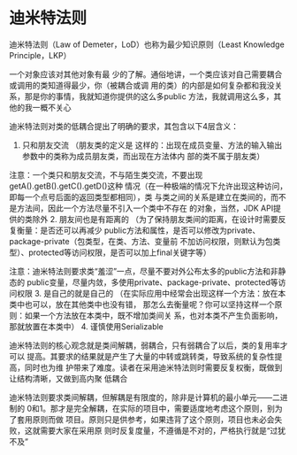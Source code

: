 迪米特法则
========

迪米特法则（Law of Demeter，LoD）也称为最少知识原则（Least Knowledge
Principle，LKP）

一个对象应该对其他对象有最
少的了解。通俗地讲，一个类应该对自己需要耦合或调用的类知道得最少，你（被耦合或调
用的类）的内部是如何复杂都和我没关系，那是你的事情，我就知道你提供的这么多public
方法，我就调用这么多，其他的我一概不关心

迪米特法则对类的低耦合提出了明确的要求，其包含以下4层含义：
1. 只和朋友交流
（朋友类的定义是
 这样的：出现在成员变量、方法的输入输出参数中的类称为成员朋友类，而出现在方法体内
 部的类不属于朋友类）
 
注意：一个类只和朋友交流，不与陌生类交流，不要出现getA().getB().getC().getD()这种
情况（在一种极端的情况下允许出现这种访问，即每一个点号后面的返回类型都相同），类
与类之间的关系是建立在类间的，而不是方法间，因此一个方法尽量不引入一个类中不存在
的对象，当然，JDK API提供的类除外
2. 朋友间也是有距离的
（为了保持朋友类间的距离，在设计时需要反复衡量：是否还可以再减少
 public方法和属性，是否可以修改为private、package-private（包类型，在类、方法、变量前
 不加访问权限，则默认为包类型）、protected等访问权限，是否可以加上final关键字等）

注意：迪米特法则要求类“羞涩”一点，尽量不要对外公布太多的public方法和非静态的
public变量，尽量内敛，多使用private、package-private、protected等访问权限
3. 是自己的就是自己的
（在实际应用中经常会出现这样一个方法：放在本类中也可以，放在其他类中也没有错，
 那怎么去衡量呢？你可以坚持这样一个原则：如果一个方法放在本类中，既不增加类间关
 系，也对本类不产生负面影响，那就放置在本类中）
4. 谨慎使用Serializable

迪米特法则的核心观念就是类间解耦，弱耦合，只有弱耦合了以后，类的复用率才可以
提高。其要求的结果就是产生了大量的中转或跳转类，导致系统的复杂性提高，同时也为维
护带来了难度。读者在采用迪米特法则时需要反复权衡，既做到让结构清晰，又做到高内聚
低耦合

迪米特法则要求类间解耦，但解耦是有限度的，除非是计算机的最小单元——二进制的
0和1。那才是完全解耦，在实际的项目中，需要适度地考虑这个原则，别为了套用原则而做
项目。原则只是供参考，如果违背了这个原则，项目也未必会失败，这就需要大家在采用原
则时反复度量，不遵循是不对的，严格执行就是“过犹不及”
























